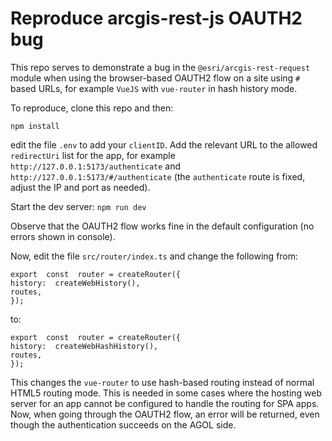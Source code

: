 # Reproduce arcgis-rest-js OAUTH2 bug

This repo serves to demonstrate a bug in the `@esri/arcgis-rest-request` module when using the browser-based OAUTH2 flow on a site using `#` based URLs, for example `VueJS` with `vue-router` in hash history mode.

To reproduce, clone this repo and then:

`npm install`

edit the file `.env` to add your `clientID`. Add the relevant URL to the allowed `redirectUri` list for the app, for example `http://127.0.0.1:5173/authenticate` and `http://127.0.0.1:5173/#/authenticate`
(the `authenticate` route is fixed, adjust the IP and port as needed).

Start the dev server:
`npm run dev`

Observe that the OAUTH2 flow works fine in the default configuration (no errors shown in console).

Now, edit the file `src/router/index.ts` and change the following from:

    export  const  router = createRouter({
    history:  createWebHistory(),
    routes,
    });

to:

    export  const  router = createRouter({
    history:  createWebHashHistory(),
    routes,
    });
This changes the `vue-router` to use hash-based routing instead of normal HTML5 routing mode. This is needed in some cases where the hosting web server for an app cannot be configured to handle the routing for SPA apps.
Now, when going through the OAUTH2 flow, an error will be returned, even though the authentication succeeds on the AGOL side.
